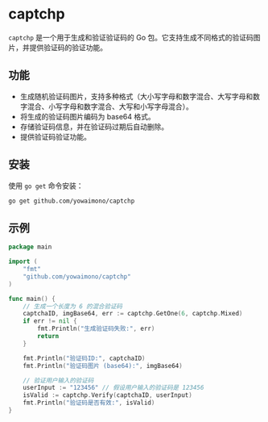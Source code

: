 # captchp

`captchp` 是一个用于生成和验证验证码的 Go 包。它支持生成不同格式的验证码图片，并提供验证码的验证功能。

## 功能

- 生成随机验证码图片，支持多种格式（大小写字母和数字混合、大写字母和数字混合、小写字母和数字混合、大写和小写字母混合）。
- 将生成的验证码图片编码为 base64 格式。
- 存储验证码信息，并在验证码过期后自动删除。
- 提供验证码验证功能。

## 安装

使用 `go get` 命令安装：

```bash
go get github.com/yowaimono/captchp

```

## 示例

```go
package main

import (
	"fmt"
	"github.com/yowaimono/captchp"
)

func main() {
	// 生成一个长度为 6 的混合验证码
	captchaID, imgBase64, err := captchp.GetOne(6, captchp.Mixed)
	if err != nil {
		fmt.Println("生成验证码失败:", err)
		return
	}

	fmt.Println("验证码ID:", captchaID)
	fmt.Println("验证码图片 (base64):", imgBase64)

	// 验证用户输入的验证码
	userInput := "123456" // 假设用户输入的验证码是 123456
	isValid := captchp.Verify(captchaID, userInput)
	fmt.Println("验证码是否有效:", isValid)
}
```